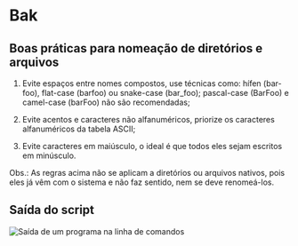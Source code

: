 <h1>Bak</h1>

<h2>Boas práticas para nomeação de diretórios e arquivos</h2>

<ol>
	<li>
		<p>
			Evite espaços entre nomes compostos, use técnicas como: hífen (bar-foo), flat-case (barfoo) ou
			snake-case (bar_foo); pascal-case (BarFoo) e camel-case (barFoo) não são recomendadas;
		</p>
	</li>
	<li>
		<p>
			Evite acentos e caracteres não alfanuméricos, priorize os caracteres alfanuméricos da tabela ASCII;
		</p>
	</li>
	<li>
		<p>
			Evite caracteres em maiúsculo, o ideal é que todos eles sejam escritos em minúsculo.
		</p>
	</li>
</ol>

<p>
	Obs.: As regras acima não se aplicam a diretórios ou arquivos nativos, pois eles já vêm com o sistema e não faz sentido, nem se deve
	renomeá-los.
</p>

<h2>Saída do script</h2>

<img src="https://github.com/bcXcb/bak/issues/1#issue-1691644826" alt="Saída de um programa na linha de comandos">
